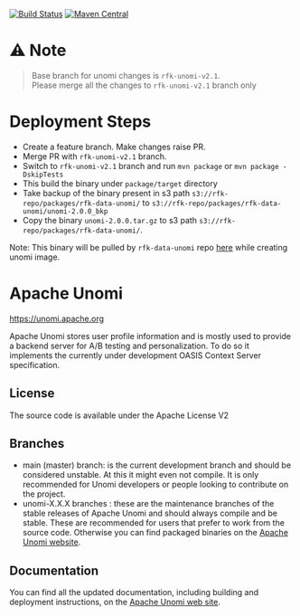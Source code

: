 <!--
  ~ Licensed to the Apache Software Foundation (ASF) under one or more
  ~ contributor license agreements.  See the NOTICE file distributed with
  ~ this work for additional information regarding copyright ownership.
  ~ The ASF licenses this file to You under the Apache License, Version 2.0
  ~ (the "License"); you may not use this file except in compliance with
  ~ the License.  You may obtain a copy of the License at
  ~
  ~      http://www.apache.org/licenses/LICENSE-2.0
  ~
  ~ Unless required by applicable law or agreed to in writing, software
  ~ distributed under the License is distributed on an "AS IS" BASIS,
  ~ WITHOUT WARRANTIES OR CONDITIONS OF ANY KIND, either express or implied.
  ~ See the License for the specific language governing permissions and
  ~ limitations under the License.
  -->

[![Build Status](https://builds.apache.org/job/unomi-master/badge/icon)](https://builds.apache.org/job/unomi-master/)
[![Maven Central](https://maven-badges.herokuapp.com/maven-central/org.apache.unomi/unomi-root/badge.svg)](https://maven-badges.herokuapp.com/maven-central/org.apache.unomi/unomi-root)

⚠️  Note
============ 
> Base branch for unomi changes is `rfk-unomi-v2.1`.  
> Please merge all the changes to `rfk-unomi-v2.1` branch only 

Deployment Steps
============
- Create a feature branch. Make changes raise PR.
- Merge PR with `rfk-unomi-v2.1` branch.
- Switch to `rfk-unomi-v2.1` branch and run `mvn package` or `mvn package -DskipTests`
- This build the binary under `package/target` directory
- Take backup of the binary present in s3 path `s3://rfk-repo/packages/rfk-data-unomi/` to `s3://rfk-repo/packages/rfk-data-unomi/unomi-2.0.0_bkp`
- Copy the binary `unomi-2.0.0.tar.gz` to s3 path `s3://rfk-repo/packages/rfk-data-unomi/`.

Note: This binary will be pulled by `rfk-data-unomi` repo [here](https://github.com/Reflektion/rfk-data-unomi/blob/main/Dockerfile#L36) while creating unomi image.

Apache Unomi
============
https://unomi.apache.org

Apache Unomi stores user profile information and is mostly used to provide a backend server for A/B testing and 
personalization. To do so it implements the currently under development OASIS Context Server specification. 

License
-------
The source code is available under the Apache License V2

Branches
--------

- main (master) branch: is the current development branch and should be considered unstable. At this it might even not 
  compile. It is only recommended for Unomi developers or people looking to contribute on the project.
- unomi-X.X.X branches : these are the maintenance branches of the stable releases of Apache Unomi and should always
compile and be stable. These are recommended for users that prefer to work from the source code. Otherwise you can find 
packaged binaries on the [Apache Unomi website](https://unomi.apache.org). 

Documentation
-------------
You can find all the updated documentation, including building and deployment instructions, on the [Apache Unomi 
web site](https://unomi.apache.org).
